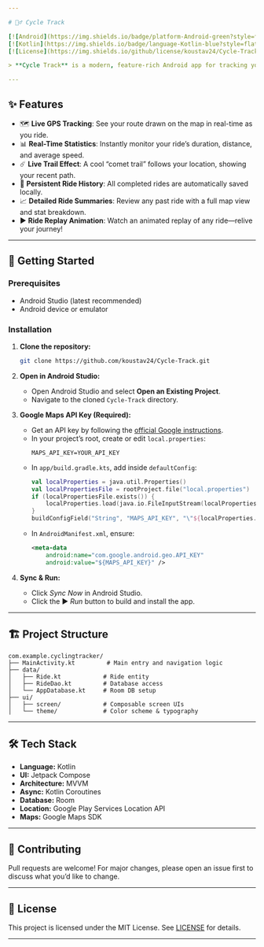 ```yaml
---

# 🚴‍♂️ Cycle Track

[![Android](https://img.shields.io/badge/platform-Android-green?style=flat-square&logo=android)](https://developer.android.com/)
[![Kotlin](https://img.shields.io/badge/language-Kotlin-blue?style=flat-square&logo=kotlin)](https://kotlinlang.org/)
[![License](https://img.shields.io/github/license/koustav24/Cycle-Track?style=flat-square)](LICENSE)

> **Cycle Track** is a modern, feature-rich Android app for tracking your cycling adventures, built with the latest Android technologies and Jetpack Compose UI.

---
```


## ✨ Features

- 🗺️ **Live GPS Tracking**: See your route drawn on the map in real-time as you ride.
- 📊 **Real-Time Statistics**: Instantly monitor your ride’s duration, distance, and average speed.
- ☄️ **Live Trail Effect**: A cool “comet trail” follows your location, showing your recent path.
- 💾 **Persistent Ride History**: All completed rides are automatically saved locally.
- 📈 **Detailed Ride Summaries**: Review any past ride with a full map view and stat breakdown.
- ▶️ **Ride Replay Animation**: Watch an animated replay of any ride—relive your journey!

---

## 🚀 Getting Started

### Prerequisites

- Android Studio (latest recommended)
- Android device or emulator

### Installation

1. **Clone the repository:**
    ```bash
    git clone https://github.com/koustav24/Cycle-Track.git
    ```

2. **Open in Android Studio:**
   - Open Android Studio and select **Open an Existing Project**.
   - Navigate to the cloned `Cycle-Track` directory.

3. **Google Maps API Key (Required):**
   - Get an API key by following the [official Google instructions](https://developers.google.com/maps/documentation/android-sdk/get-api-key).
   - In your project’s root, create or edit `local.properties`:
     ```
     MAPS_API_KEY=YOUR_API_KEY
     ```
   - In `app/build.gradle.kts`, add inside `defaultConfig`:
     ```kotlin
     val localProperties = java.util.Properties()
     val localPropertiesFile = rootProject.file("local.properties")
     if (localPropertiesFile.exists()) {
         localProperties.load(java.io.FileInputStream(localPropertiesFile))
     }
     buildConfigField("String", "MAPS_API_KEY", "\"${localProperties.getProperty("MAPS_API_KEY")}\"")
     ```
   - In `AndroidManifest.xml`, ensure:
     ```xml
     <meta-data
         android:name="com.google.android.geo.API_KEY"
         android:value="${MAPS_API_KEY}" />
     ```

4. **Sync & Run:**
   - Click *Sync Now* in Android Studio.
   - Click the ▶️ *Run* button to build and install the app.

---

## 🏗️ Project Structure

```
com.example.cyclingtracker/
├── MainActivity.kt         # Main entry and navigation logic
├── data/
│   ├── Ride.kt            # Ride entity
│   ├── RideDao.kt         # Database access
│   └── AppDatabase.kt     # Room DB setup
├── ui/
│   ├── screen/            # Composable screen UIs
│   └── theme/             # Color scheme & typography
```

---

## 🛠️ Tech Stack

- **Language:** Kotlin
- **UI:** Jetpack Compose
- **Architecture:** MVVM
- **Async:** Kotlin Coroutines
- **Database:** Room
- **Location:** Google Play Services Location API
- **Maps:** Google Maps SDK

---

## 🙌 Contributing

Pull requests are welcome! For major changes, please open an issue first to discuss what you’d like to change.

---

## 📄 License

This project is licensed under the MIT License. See [LICENSE](LICENSE) for details.

---

